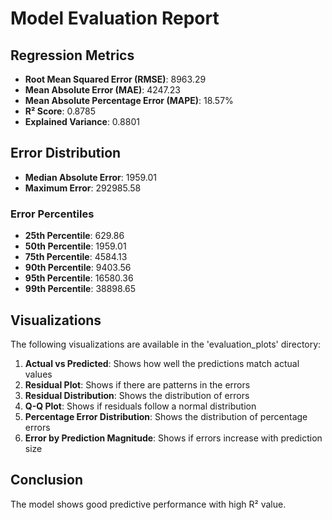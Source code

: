 # Model Evaluation Report

## Regression Metrics

- **Root Mean Squared Error (RMSE)**: 8963.29
- **Mean Absolute Error (MAE)**: 4247.23
- **Mean Absolute Percentage Error (MAPE)**: 18.57%
- **R² Score**: 0.8785
- **Explained Variance**: 0.8801

## Error Distribution

- **Median Absolute Error**: 1959.01
- **Maximum Error**: 292985.58

### Error Percentiles

- **25th Percentile**: 629.86
- **50th Percentile**: 1959.01
- **75th Percentile**: 4584.13
- **90th Percentile**: 9403.56
- **95th Percentile**: 16580.36
- **99th Percentile**: 38898.65

## Visualizations

The following visualizations are available in the 'evaluation_plots' directory:

1. **Actual vs Predicted**: Shows how well the predictions match actual values
2. **Residual Plot**: Shows if there are patterns in the errors
3. **Residual Distribution**: Shows the distribution of errors
4. **Q-Q Plot**: Shows if residuals follow a normal distribution
5. **Percentage Error Distribution**: Shows the distribution of percentage errors
6. **Error by Prediction Magnitude**: Shows if errors increase with prediction size

## Conclusion

The model shows good predictive performance with high R² value.
